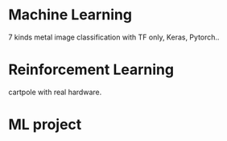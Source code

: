 # Machine Learning
7 kinds metal image classification with TF only, Keras, Pytorch..




# Reinforcement Learning
cartpole with real hardware.


# ML project
